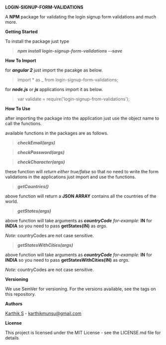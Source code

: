 **LOGIN-SIGNUP-FORM-VALIDATIONS**

A **NPM** package for validating the login signup form validations and much more.

**Getting Started**

To install the package just type <br />
>**_npm install login-signup-form-validations --save_**

**How To Import**

for **_angular 2_** just import the pacakge as below.
>import * as _ from login-signup-form-validations;

for **_node.js_** or **_js_** applications import it as below.
>var validate = require('login-signup-from-validations');

**How To Use**

after importing the package into the application just use the object name to call the functions.

available functions in the packages are as follows.

>**_checkEmail(args)_**<br />

>**_checkPassword(args)_**<br />

>**_checkCharacter(args)_**<br />

these function will _return either true/false_ so that no need to write the form validations in the applications just import and use the functions.

>**_getCountries()_**<br />

above function will return a **JSON ARRAY** contains all the countries of the world.

>**_getStates(args)_**<br /> 

above function will take arguments as **_countryCode_** _for-example:_ **IN** for **INDIA** so you need to pass **getStates(IN)** as _args_.

_Note:_ countryCodes are not case sensitive.

>**_getStatesWithCities(args)_**<br />

above function will take arguments as **_countryCode_** _for-example:_ **IN** for **INDIA** so you need to pass **getStatesWithCities(IN)** as _args_.

_Note:_ countryCodes are not case sensitive.
 


**Versioning**

We use SemVer for versioning. For the versions available, see the tags on this repository.

**Authors**

[Karthik S](https://karthikmunsu.github.io) - karthikmunsu@gmail.com

**License**

This project is licensed under the MIT License - see the LICENSE.md file for details


